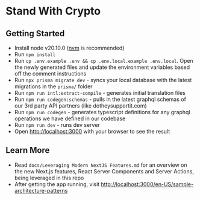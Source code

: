 # Stand With Crypto

## Getting Started

- Install node v20.10.0 ([nvm](https://github.com/nvm-sh/nvm) is recommended)
- Run `npm install`
- Run `cp .env.example .env && cp .env.local.example .env.local`. Open the newly generated files and update the environment variables based off the comment instructions
- Run `npx prisma migrate dev` - syncs your local database with the latest migrations in the `prisma/` folder
- Run `npm run intl:extract-compile` - generates initial translation files
- Run `npm run codegen:schemas` - pulls in the latest graphql schemas of our 3rd party API partners (like dotheysupportit.com)
- Run `npm run codegen` - generates typescript definitions for any graphql operations we have defined in our codebase
- Run `npm run dev` - runs dev server
- Open [http://localhost:3000](http://localhost:3000) with your browser to see the result

## Learn More

- Read `docs/Leveraging Modern NextJS Features.md` for an overview on the new Next.js features, React Server Components and Server Actions, being leveraged in this repo
- After getting the app running, visit [http://localhost:3000/en-US/sample-architecture-patterns](http://localhost:3000/en-US/sample-architecture-patterns)

